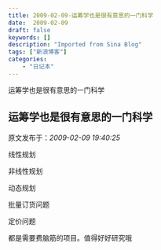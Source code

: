 ```yaml
---
title: 2009-02-09-运筹学也是很有意思的一门科学
date:  2009-02-09
draft: false
keywords: []
description: "Imported from Sina Blog"
tags: ["新浪博客"]
categories: 
    - "日记本"
---
```

运筹学也是很有意思的一门科学
## 运筹学也是很有意思的一门科学

 原文发布于：*2009-02-09 19:40:25*

线性规划

非线性规划

动态规划

批量订货问题

定价问题

都是需要费脑筋的项目。值得好好研究哦


